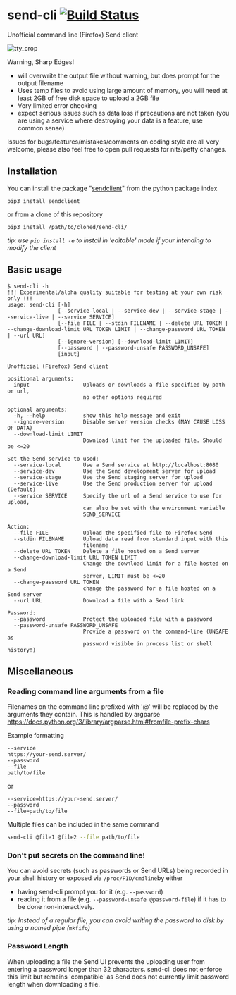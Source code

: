 # send-cli [![Build Status](https://travis-ci.org/ehuggett/send-cli.svg?branch=master)](https://travis-ci.org/ehuggett/send-cli)
Unofficial command line (Firefox) Send client

![tty_crop](https://user-images.githubusercontent.com/8090731/30059626-c1daf4d4-9237-11e7-97a1-0f53456a293c.gif)

Warning, Sharp Edges!
- will overwrite the output file without warning, but does prompt for the output filename
- Uses temp files to avoid using large amount of memory, you will need at least 2GB of free disk space to upload a 2GB file
- Very limited error checking
- expect serious issues such as data loss if precautions are not taken (you are using a service where destroying your data is a feature, use common sense)

Issues for bugs/features/mistakes/comments on coding style are all very welcome, please also feel free to open pull requests for nits/petty changes.

## Installation
You can install the package "[sendclient](https://pypi.python.org/pypi/sendclient)" from the python package index
```shell
pip3 install sendclient
```
or from a clone of this repository
```shell
pip3 install /path/to/cloned/send-cli/
```
_tip: use `pip install -e` to install in 'editable' mode if your intending to modify the client_

## Basic usage
```shell
$ send-cli -h
!!! Experimental/alpha quality suitable for testing at your own risk only !!!
usage: send-cli [-h]
                [--service-local | --service-dev | --service-stage | --service-live | --service SERVICE]
                [--file FILE | --stdin FILENAME | --delete URL TOKEN | --change-download-limit URL TOKEN LIMIT | --change-password URL TOKEN | --url URL]
                [--ignore-version] [--download-limit LIMIT]
                [--password | --password-unsafe PASSWORD_UNSAFE]
                [input]

Unofficial (Firefox) Send client

positional arguments:
  input                 Uploads or downloads a file specified by path or url,
                        no other options required

optional arguments:
  -h, --help            show this help message and exit
  --ignore-version      Disable server version checks (MAY CAUSE LOSS OF DATA)
  --download-limit LIMIT
                        Download limit for the uploaded file. Should be <=20

Set the Send service to used:
  --service-local       Use a Send service at http://localhost:8080
  --service-dev         Use the Send development server for upload
  --service-stage       Use the Send staging server for upload
  --service-live        Use the Send production server for upload (Default)
  --service SERVICE     Specify the url of a Send service to use for upload,
                        can also be set with the environment variable
                        SEND_SERVICE

Action:
  --file FILE           Upload the specified file to Firefox Send
  --stdin FILENAME      Upload data read from standard input with this
                        filename
  --delete URL TOKEN    Delete a file hosted on a Send server
  --change-download-limit URL TOKEN LIMIT
                        Change the download limit for a file hosted on a Send
                        server, LIMIT must be <=20
  --change-password URL TOKEN
                        change the password for a file hosted on a Send server
  --url URL             Download a file with a Send link

Password:
  --password            Protect the uploaded file with a password
  --password-unsafe PASSWORD_UNSAFE
                        Provide a password on the command-line (UNSAFE as
                        password visible in process list or shell history!)
```
## Miscellaneous

### Reading command line arguments from a file
Filenames on the command line prefixed with '@' will be replaced by the arguments they contain. This is handled by argparse
https://docs.python.org/3/library/argparse.html#fromfile-prefix-chars

Example formatting
```
--service
https://your-send.server/
--password
--file
path/to/file
```
or
```
--service=https://your-send.server/
--password
--file=path/to/file
```

Multiple files can be included in the same command
```bash
send-cli @file1 @file2 --file path/to/file
```

### Don't put secrets on the command line!
You can avoid secrets (such as passwords or Send URLs) being recorded in your shell history or exposed via `/proc/PID/cmdline`by either
- having send-cli prompt you for it (e.g. `--password`)
- reading it from a file (e.g. `--password-unsafe @password-file`) if it has to be done non-interactively.

_tip: Instead of a regular file, you can avoid writing the password to disk by using a named pipe (_`mkfifo`_)_
### Password Length
When uploading a file the Send UI prevents the uploading user from entering a password longer than 32 characters.
send-cli does not enforce this limit but remains 'compatible' as Send does not currently limit password length when downloading a file.
